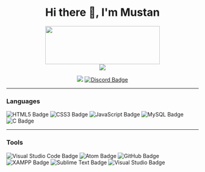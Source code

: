 <h1 align='center'> Hi there 👋, I'm Mustan </h1>

<p align='center'>
<img src="https://i.ibb.co/XxD7RTG/image-1-1.png" height="100" width="300"></a><br/>
<a href="https://visitorbadge.io/status?path=https%3A%2F%2Fgithub.com%2Fmustan-ali"><img src="https://api.visitorbadge.io/api/visitors?path=https%3A%2F%2Fgithub.com%2Fmustan-ali&label=Profile%20Views&countColor=%23697689&style=flat-square" /></a>
</p>

<p align='center'>
<a href="https://steamcommunity.com/id/_haxor"><img src="https://img.shields.io/badge/Steam-000?logo=steam&logoColor=fff&style=for-the-badge"></a>
<a href="https://discordapp.com/users/510412302525267969"><img src="https://img.shields.io/badge/Discord-5865F2?logo=discord&logoColor=fff&style=for-the-badge" alt="Discord Badge"></a>
</p>

<hr>

<h3>Languages</h3>
<p>
<img src="https://img.shields.io/badge/HTML5-E34F26?logo=html5&logoColor=fff&style=for-the-badge" alt="HTML5 Badge">
<img src="https://img.shields.io/badge/CSS3-1572B6?logo=css3&logoColor=fff&style=for-the-badge" alt="CSS3 Badge">
<img src="https://img.shields.io/badge/JavaScript-F7DF1E?logo=javascript&logoColor=000&style=for-the-badge" alt="JavaScript Badge">
<img src="https://img.shields.io/badge/MySQL-4479A1?logo=mysql&logoColor=fff&style=for-the-badge" alt="MySQL Badge">
<img src="https://img.shields.io/badge/C-A8B9CC?logo=c&logoColor=fff&style=for-the-badge" alt="C Badge">
</p>

<hr>

<h3>Tools</h3>
<p>
<img src="https://img.shields.io/badge/Visual%20Studio%20Code-007ACC?logo=visualstudiocode&logoColor=fff&style=for-the-badge" alt="Visual Studio Code Badge">
<img src="https://img.shields.io/badge/Atom-66595C?logo=atom&logoColor=fff&style=for-the-badge" alt="Atom Badge">
<img src="https://img.shields.io/badge/GitHub-181717?logo=github&logoColor=fff&style=for-the-badge" alt="GitHub Badge">
<img src="https://img.shields.io/badge/XAMPP-FB7A24?logo=xampp&logoColor=fff&style=for-the-badge" alt="XAMPP Badge">
<img src="https://img.shields.io/badge/Sublime%20Text-FF9800?logo=sublimetext&logoColor=fff&style=for-the-badge" alt="Sublime Text Badge">
<img src="https://img.shields.io/badge/Visual%20Studio-5C2D91?logo=visualstudio&logoColor=fff&style=for-the-badge" alt="Visual Studio Badge"> 
</p>
